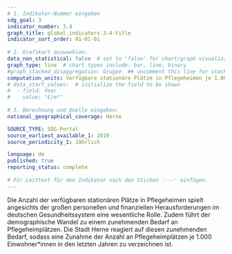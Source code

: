 ```yaml
---
# 1. Indikator-Nummer eingeben 
sdg_goal: 3 
indicator_number: 3.4
graph_title: global_indicators.3-4-title
indicator_sort_order: 01-01-01
 
# 2. Grafikart auswaehlen: 
data_non_statistical: false  # set to 'false' for chart/graph visualization 
graph_type: line  # chart types include: bar, line, binary 
#graph_stacked_disaggregation: Gruppe  ## uncomment this line for stacked bars. eplace 'Geschlecht' with the field of aggregation. 
computation_units: Verfügbare stationäre Plätze in Pflegeheimen je 1.000 Einwohner:innen ab 65 Jahre
# data_start_values:  # initialize the field to be shown  
#  - field: Year
#    value: "€/m²"
 
# 3. Berechnung und Quelle eingeben: 
national_geographical_coverage: Herne

SOURCE_TYPE: SDG-Portal
source_earliest_available_1: 2019
source_periodicity_1: Jährlich

language: de   
published: true 
reporting_status: complete
 
# Für Leittext für den Indikator nach den Stichen '---' einfügen. 
---
```

Die Anzahl der verfügbaren stationären Plätze in Pflegeheimen spielt angesichts der großen personellen und finanziellen Herausforderungen im deutschen Gesundheitssystem eine wesentliche Rolle. Zudem führt der demographische Wandel zu einem zunehmenden Bedarf an Pflegeheimplätzen. Die Stadt Herne reagiert auf diesen zunehmenden Bedarf, sodass eine Zunahme der Anzahl an Pflegeheimplätzen je 1.000 Einwohner*innen in den letzten Jahren zu verzeichnen ist.  <br>
